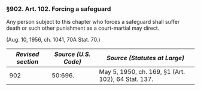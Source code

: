 ### §902. Art. 102. Forcing a safeguard ###

Any person subject to this chapter who forces a safeguard shall suffer death or such other punishment as a court-martial may direct.

(Aug. 10, 1956, ch. 1041, 70A Stat. 70.)

|*Revised section*|*Source (U.S. Code)*|           *Source (Statutes at Large)*           |
|-----------------|--------------------|--------------------------------------------------|
|       902       |      50:696.       |May 5, 1950, ch. 169, §1 (Art. 102), 64 Stat. 137.|